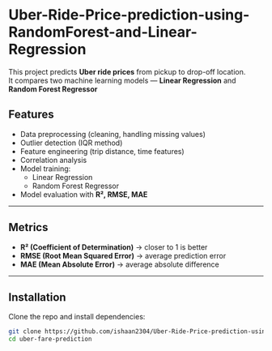 # Uber-Ride-Price-prediction-using-RandomForest-and-Linear-Regression

This project predicts **Uber ride prices** from pickup to drop-off location.  
It compares two machine learning models — **Linear Regression** and **Random Forest Regressor**
## Features
- Data preprocessing (cleaning, handling missing values)
- Outlier detection (IQR method)
- Feature engineering (trip distance, time features)
- Correlation analysis
- Model training:
  - Linear Regression
  - Random Forest Regressor
- Model evaluation with **R², RMSE, MAE**

---

##  Metrics
- **R² (Coefficient of Determination)** → closer to 1 is better  
- **RMSE (Root Mean Squared Error)** → average prediction error  
- **MAE (Mean Absolute Error)** → average absolute difference  

---

##  Installation
Clone the repo and install dependencies:

```bash
git clone https://github.com/ishaan2304/Uber-Ride-Price-prediction-using-RandomForest-and-Linear-Regression.git
cd uber-fare-prediction
